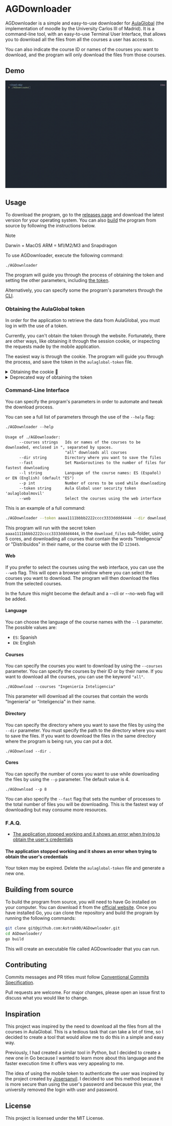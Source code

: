 # AGDownloader

AGDownloader is a simple and easy-to-use downloader for [AulaGlobal](https://aulaglobal.uc3m.es/) (the implementation of moodle by the University Carlos III of Madrid). It is a command-line tool, with an easy-to-use Terminal User Interface, that allows you to download all the files from all the courses a user has access to.

You can also indicate the course ID or names of the courses you want to download, and the program will only download the files from those courses.

## Demo

![Demo](assets/demo.gif)

## Usage

To download the program, go to the [releases page](https://github.com/Astrak00/AGDownloader/releases/latest) and download the latest version for your operating system. You can also [build](#build-from-source) the program from source by following the instructions below.

> [!NOTE]
> Darwin = MacOS
> ARM = M1/M2/M3 and Snapdragon

To use AGDownloader, execute the following command:

```
./AGDownloader
```

The program will guide you through the process of obtaining the token and setting the other parameters, including [the token](#obtaining-the-aulaglobal-token).

Alternatively, you can specify some the program's parameters through the [CLI](#command-line-interface).

### Obtaining the AulaGlobal token

In order for the application to retrieve the data from AulaGlobal, you must log in with the use of a token.

Currently, you can't obtain the token through the website. Fortunately, there are other ways, like obtaining it through the session cookie, or inspecting the requests made by the mobile application.

The easiest way is through the cookie. The program will guide you through the process, and save the token in the `aulaglobal-token` file.

<details>
  <summary>Obtaining the cookie 🍪</summary>

1. Log into [Aula Global](https://aulaglobal.uc3m.es) through your browser.
2. Open the browser's developer tools (F12)
3. Go to the console tab, and run the following command:
   ```js
   console.log(
     ("; " + document.cookie)
       .split("; MoodleSessionag=")
       .pop()
       .split(";")
       .shift()
   );
   ```

![Obtaining the cookie](assets/cookie.gif)

</details>

<details>
  <summary>Deprecated way of obtaining the token</summary>
To obtain the token, you must log in to AulaGlobal and go to the preferences panel. There, you will find the token under the "Security keys" section. Copy the token and paste it into the program when prompted.

![Retrieving token](assets/instructions-token.gif)

</details>

### Command-Line Interface

You can specify the program's parameters in order to automate and tweak the download process.

You can see a full list of parameters through the use of the `--help` flag:

```
./AGDownloader --help

Usage of ./AGDownloader:
      --courses strings   Ids or names of the courses to be downloaded, enclosed in ", separated by spaces.
                          "all" downloads all courses
      --dir string        Directory where you want to save the files
      --fast              Set MaxGoroutines to the number of files for fastest downloading
      --l string          Language of the course names: ES (Español) or EN (English) (default "ES")
      --p int             Number of cores to be used while downloading
      --token string      Aula Global user security token 'aulaglobalmovil'
      --web               Select the courses using the web interface
```

This is an example of a full command:

```bash
./AGDownloader --token aaaa1111bbbb2222cccc3333dddd4444 --dir download_files --p 5 --courses "Inteligencia Distribuidos 123445"
```

This program will run with the secret token `aaaa1111bbbb2222cccc3333dddd4444`, in the `download_files` sub-folder, using 5 cores, and downloading all courses that contain the words "Inteligencia" or "Distribuidos" in their name, or the course with the ID `123445`.

#### Web

If you prefer to select the courses using the web interface, you can use the `--web` flag. This will open a browser window where you can select the courses you want to download. The program will then download the files from the selected courses.

In the future this might become the default and a --cli or --no-web flag will be added.

#### Language

You can choose the language of the course names with the `--l` parameter. The possible values are:

- `ES`: Spanish
- `EN`: English

#### Courses

You can specify the courses you want to download by using the `--courses` parameter. You can specify the courses by their ID or by their name. If you want to download all the courses, you can use the keyword `"all"`.

```
./AGDownload --courses "Ingeniería Inteligencia"
```

This parameter will download all the courses that contain the words "Ingeniería" or "Inteligencia" in their name.

#### Directory

You can specify the directory where you want to save the files by using the `--dir` parameter. You must specify the path to the directory where you want to save the files. If you want to download the files in the same directory where the program is being run, you can put a dot.

```
./AGDownload --dir .
```

#### Cores

You can specify the number of cores you want to use while downloading the files by using the `--p` parameter. The default value is 4.

```
./AGDownload --p 8
```

You can also specify the `--fast` flag that sets the number of processes to the total number of files you will be downloading. This is the fastest way of downloading but may consume more resources.

### F.A.Q.

- [The application stopped working and it shows an error when trying to obtain the user's credentials](#the-application-stopped-working-and-it-shows-an-error-when-trying-to-obtain-the-user's-credentials)

#### The application stopped working and it shows an error when trying to obtain the user's credentials

Your token may be expired. Delete the `aulaglobal-token` file and generate a new one.

## Building from source

To build the program from source, you will need to have Go installed on your computer. You can download it from the [official website](https://golang.org/). Once you have installed Go, you can clone the repository and build the program by running the following commands:

```bash
git clone git@github.com:Astrak00/AGDownloader.git
cd AGDownloader/
go build
```

This will create an executable file called AGDownloader that you can run.

## Contributing

Commits messages and PR titles must follow [Conventional Commits Specification](https://www.conventionalcommits.org/).

Pull requests are welcome. For major changes, please open an issue first to discuss what you would like to change.

## Inspiration

This project was inspired by the need to download all the files from all the courses in AulaGlobal. This is a tedious task that can take a lot of time, so I decided to create a tool that would allow me to do this in a simple and easy way.

Previously, I had created a similar tool in Python, but I decided to create a new one in Go because I wanted to learn more about this language and the faster execution time it offers was very appealing to me.

The idea of using the mobile token to authenticate the user was inspired by the project created by [Josersanvil](https://github.com/Josersanvil/AulaGlobal-CoursesFiles). I decided to use this method because it is more secure than using the user's password and because this year, the university removed the login with user and password.

## License

This project is licensed under the MIT License.

